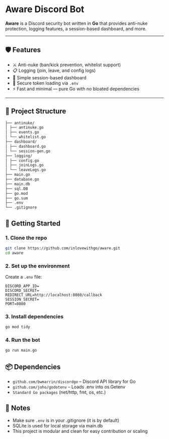 # Aware Discord Bot

**Aware** is a Discord security bot written in **Go** that provides anti-nuke protection, logging features, a session-based dashboard, and more.

---

## 🛡 Features

- ⚔️ Anti-nuke (ban/kick prevention, whitelist support)
- 📋 Logging (join, leave, and config logs)
- 🧠 Simple session-based dashboard
- 🔐 Secure token loading via `.env`
- ⚡ Fast and minimal — pure Go with no bloated dependencies

---

## 📁 Project Structure

```bash
├── antinuke/
│ ├── antinuke.go
│ ├── events.go
│ └── whitelist.go
├── dashboard/
│ ├── dashboard.go
│ └── session-gen.go
├── logging/
│ ├── config.go
│ ├── joinLogs.go
│ └── leaveLogs.go
├── main.go
├── database.go
├── main.db
├── sql.DB
├── go.mod
├── go.sum
├── .env
└── .gitignore
```
## 🚀 Getting Started

### 1. Clone the repo
```bash
git clone https://github.com/inlovewithgo/aware.git
cd aware
```

### 2. Set up the environment
Create a `.env` file:
```env
DISCORD_APP_ID=
DISCORD_SECRET=
REDIRECT_URL=http://localhost:8080/callback
SESSION_SECRET=
PORT=8080
```

### 3. Install dependencies
```bash
go mod tidy
```

### 4. Run the bot
```bash
go run main.go
```

## 📦 Dependencies
- `github.com/bwmarrin/discordgo` – Discord API library for Go
- `github.com/joho/godotenv` – Loads .env into os.Getenv
- `Standard Go packages` (net/http, fmt, os, etc.)

## 🧠 Notes
- Make sure `.env` is in your .gitignore (it is by default)
- SQLite is used for local storage via main.db
- This project is modular and clean for easy contribution or scaling
